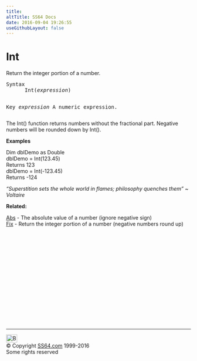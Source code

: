 ```yaml
---
title:
altTitle: SS64 Docs
date: 2016-09-04 19:26:55
useGithubLayout: false
---
```

<!-- #BeginLibraryItem "/Library/head_vb.lbi" --><!-- #EndLibraryItem --><h1>Int</h1> 
<p>Return the integer portion of a number.</p>
<pre>Syntax
      Int(<i>expression</i>)

Key
   <i>expression</i>    A numeric expression.</pre>
<p>The Int() function returns numbers without the fractional part. Negative numbers will be rounded down by Int(). </p>
<p><b>Examples</b></p>
<p><span class="code">Dim dblDemo as Double<br>
dblDemo = Int(123.45)<br>
</span>Returns <span class="code">123<br>
dblDemo = Int(-123.45)<br>
</span>Returns <span class="code">-124</span></p>
<p class="quote"><i>“Superstition sets the whole world in flames; philosophy quenches them” ~ Voltaire </i></p>
<p><b>Related:</b></p>
<p><a href="abs.html">Abs</a> - The absolute value of a number (ignore negative sign)<br>
<a href="fix.html">Fix</a> - Return the integer portion of a number (negative numbers round up)</p><!-- #BeginLibraryItem "/Library/foot_vb.lbi" --><p><script async="" src="//pagead2.googlesyndication.com/pagead/js/adsbygoogle.js"></script>
<!-- VB300 -->
<ins class="adsbygoogle" style="display:inline-block;width:300px;height:250px" data-ad-client="ca-pub-6140977852749469" data-ad-slot="1683739502"></ins>
<script>
(adsbygoogle = window.adsbygoogle || []).push({});
</script></p>
<hr>
<div id="bl" class="footer"><a href="#"><img src="../images/top.png" width="30" height="22" alt="Back to the Top"></a></div>
<div id="br" class="footer, tagline">© Copyright <a href="http://ss64.com/">SS64.com</a> 1999-2016<br>
Some rights reserved</div><!-- #EndLibraryItem -->

